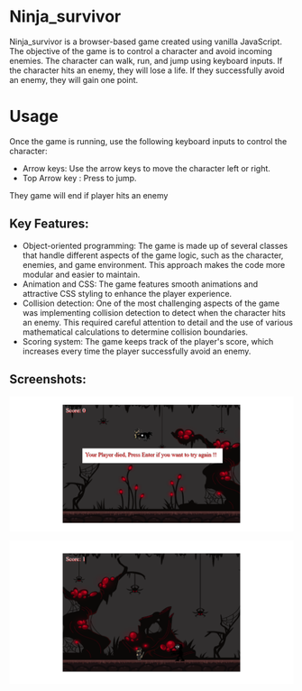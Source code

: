 # Ninja_survivor 
Ninja_survivor is a browser-based game created using vanilla JavaScript. The objective of the game is to control a character and avoid incoming enemies. The character can walk, run, and jump using keyboard inputs. If the character hits an enemy, they will lose a life. If they successfully avoid an enemy, they will gain one point.




# Usage
Once the game is running, use the following keyboard inputs to control the character:

- Arrow keys: Use the arrow keys to move the character left or right.
- Top Arrow key : Press  to jump.

They game will end if player hits an enemy

## Key Features:

- Object-oriented programming: The game is made up of several classes that handle different aspects of the game logic, such as the character, enemies, and game environment. This approach makes the code more modular and easier to maintain.
- Animation and CSS: The game features smooth animations and attractive CSS styling to enhance the player experience.
- Collision detection: One of the most challenging aspects of the game was implementing collision detection to detect when the character hits an enemy. This required careful attention to detail and the use of various mathematical calculations to determine collision boundaries.
- Scoring system: The game keeps track of the player's score, which increases every time the player successfully avoid an enemy.
## Screenshots:
![Screenshot of DigitalBazzar homepage](https://github.com/Tarek666666/Ninja_survivor/blob/main/images/screenshots/Die.png) 

![Screenshot of DigitalBazzar homepage](https://github.com/Tarek666666/Ninja_survivor/blob/main/images/screenshots/stand.png) 
